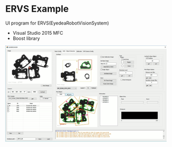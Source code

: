 # ERVS Example
UI program for ERVS(EyedeaRobotVisionSystem)

 - Visual Studio 2015 MFC
 - Boost library

![screenshot](screenshot.png)

